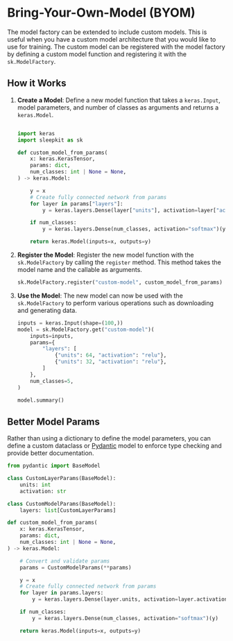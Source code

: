 # Bring-Your-Own-Model (BYOM)

The model factory can be extended to include custom models. This is useful when you have a custom model architecture that you would like to use for training. The custom model can be registered with the model factory by defining a custom model function and registering it with the `sk.ModelFactory`.

## <span class="sk-h2-span">How it Works</span>

1. **Create a Model**: Define a new model function that takes a `keras.Input`, model parameters, and number of classes as arguments and returns a `keras.Model`.

    ```py linenums="1"

    import keras
    import sleepkit as sk

    def custom_model_from_params(
        x: keras.KerasTensor,
        params: dict,
        num_classes: int | None = None,
    ) -> keras.Model:

        y = x
        # Create fully connected network from params
        for layer in params["layers"]:
            y = keras.layers.Dense(layer["units"], activation=layer["activation"])(y)

        if num_classes:
            y = keras.layers.Dense(num_classes, activation="softmax")(y)

        return keras.Model(inputs=x, outputs=y)
    ```

2. **Register the Model**: Register the new model function with the `sk.ModelFactory` by calling the `register` method. This method takes the model name and the callable as arguments.

    ```py linenums="1"
    sk.ModelFactory.register("custom-model", custom_model_from_params)
    ```

3. **Use the Model**: The new model can now be used with the `sk.ModelFactory` to perform various operations such as downloading and generating data.

    ```py linenums="1"
    inputs = keras.Input(shape=(100,))
    model = sk.ModelFactory.get("custom-model")(
        inputs=inputs,
        params={
            "layers": [
                {"units": 64, "activation": "relu"},
                {"units": 32, "activation": "relu"},
            ]
        },
        num_classes=5,
    )

    model.summary()

    ```

## <span class="sk-h2-span">Better Model Params</span>

Rather than using a dictionary to define the model parameters, you can define a custom dataclass or [Pydantic](https://pydantic-docs.helpmanual.io/) model to enforce type checking and provide better documentation.

```py linenums="1"
from pydantic import BaseModel

class CustomLayerParams(BaseModel):
    units: int
    activation: str

class CustomModelParams(BaseModel):
    layers: list[CustomLayerParams]

def custom_model_from_params(
    x: keras.KerasTensor,
    params: dict,
    num_classes: int | None = None,
) -> keras.Model:

    # Convert and validate params
    params = CustomModelParams(**params)

    y = x
    # Create fully connected network from params
    for layer in params.layers:
        y = keras.layers.Dense(layer.units, activation=layer.activation)(y)

    if num_classes:
        y = keras.layers.Dense(num_classes, activation="softmax")(y)

    return keras.Model(inputs=x, outputs=y)
```
